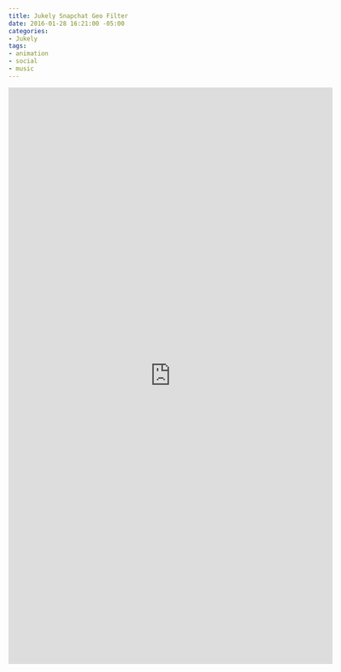 ```yaml
---
title: Jukely Snapchat Geo Filter
date: 2016-01-28 16:21:00 -05:00
categories:
- Jukely
tags:
- animation
- social
- music
---
```


<div class="video-vertical">
	<iframe src="https://player.vimeo.com/video/253157022?&loop=1" width="640" height="1138" frameborder="0" webkitallowfullscreen mozallowfullscreen allowfullscreen allow="autoplay" background="1"></iframe>
</div>
